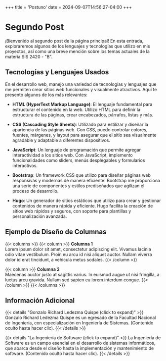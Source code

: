 +++
title = 'Postuno'
date = 2024-09-07T14:56:27-04:00
+++

# Segundo Post

¡Bienvenido al segundo post de la página principal! En esta entrada, exploraremos algunos de los lenguajes y tecnologías que utilizo en mis proyectos, así como una breve mención sobre los temas actuales de la materia SIS 2420 - "B".

## Tecnologías y Lenguajes Usados

En el desarrollo web, manejo una variedad de tecnologías y lenguajes que me permiten crear sitios web funcionales y visualmente atractivos. Aquí te presento algunos de los más relevantes:

- **HTML (HyperText Markup Language)**: El lenguaje fundamental para estructurar el contenido en la web. Utilizo HTML para definir la estructura de las páginas, crear encabezados, párrafos, listas y más.

- **CSS (Cascading Style Sheets)**: Utilizado para estilizar y diseñar la apariencia de las páginas web. Con CSS, puedo controlar colores, fuentes, márgenes, y layout para asegurar que el sitio sea visualmente agradable y adaptable a diferentes dispositivos.

- **JavaScript**: Un lenguaje de programación que permite agregar interactividad a los sitios web. Con JavaScript, implemento funcionalidades como sliders, menús desplegables y formularios interactivos.

- **Bootstrap**: Un framework CSS que utilizo para diseñar páginas web responsivas y modernas de manera eficiente. Bootstrap me proporciona una serie de componentes y estilos prediseñados que agilizan el proceso de desarrollo.

- **Hugo**: Un generador de sitios estáticos que utilizo para crear y gestionar contenidos de manera rápida y eficiente. Hugo facilita la creación de sitios web rápidos y seguros, con soporte para plantillas y personalización avanzada.

## Ejemplo de Diseño de Columnas

{{< columns >}}
  {{< column >}}
  **Columna 1**  
  Lorem ipsum dolor sit amet, consectetur adipiscing elit. Vivamus lacinia odio vitae vestibulum. Proin eu arcu id nisi aliquet auctor. Nullam viverra dolor id erat tincidunt, a vehicula metus sodales.
  {{< /column >}}

  {{< column >}}
  **Columna 2**  
  Maecenas auctor justo at sagittis varius. In euismod augue ut nisi fringilla, a luctus arcu gravida. Nullam sed sapien eu lorem interdum congue.
  {{< /column >}}
{{< /columns >}}

## Información Adicional

{{< details "Gonzalo Richard Ledezma Quispe (click to expand)" >}}
Gonzalo Richard Ledezma Quispe es un egresado de la Facultad Nacional de Ingeniería, con especialización en Ingeniería de Sistemas. (Contenido oculto hasta hacer clic).
{{< /details >}}

{{< details "La Ingeniería de Software (click to expand)" >}}
La Ingeniería de Software es un campo esencial en el desarrollo de sistemas informáticos, que abarca desde el diseño hasta la implementación y mantenimiento de software. (Contenido oculto hasta hacer clic).
{{< /details >}}
